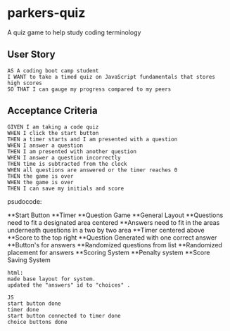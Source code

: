 # parkers-quiz
A quiz game to help study coding terminology

## User Story

```
AS A coding boot camp student
I WANT to take a timed quiz on JavaScript fundamentals that stores high scores
SO THAT I can gauge my progress compared to my peers
```


## Acceptance Criteria

```
GIVEN I am taking a code quiz
WHEN I click the start button
THEN a timer starts and I am presented with a question
WHEN I answer a question
THEN I am presented with another question
WHEN I answer a question incorrectly
THEN time is subtracted from the clock
WHEN all questions are answered or the timer reaches 0
THEN the game is over
WHEN the game is over
THEN I can save my initials and score
```

psudocode:

**Start Button
**Timer
**Question Game
    **General Layout
        **Questions need to fit a designated area centered
        **Answers need to fit in the areas underneath questions in a two by two area
        **Timer centered above
        **Score to the top right
    **Question Generated with one correct answer
    **Button's for answers
    **Randomized questions from list
    **Randomized placement for answers
    **Scoring System
    **Penalty system
    **Score Saving System


    html:
    made base layout for system.
    updated the "answers" id to "choices" .

    JS
    start button done
    timer done
    start button connected to timer done
    choice buttons done
